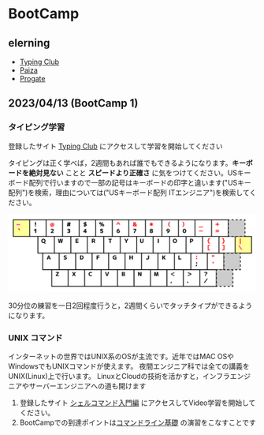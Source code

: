 # BootCamp

## elerning 

- [Typing Club](https://it-college.typingclub.com/)
- [Paiza](https://paiza.jp/works/mypage)
- [Progate](https://prog-8.com/)

## 2023/04/13 (BootCamp 1)

### タイピング学習

登録したサイト [Typing Club](https://it-college.typingclub.com/) にアクセスして学習を開始してください

タイピングは正く学べば，2週間もあれば誰でもできるようになります。**キーボードを絶対見ない** ことと **スピードより正確さ** に気をつけてください。USキーボード配列で行いますので一部の記号はキーボードの印字と違います("USキー配列")を検索，理由については("USキーボード配列 ITエンジニア")を検索してください。

![us key](https://github.com/omas-public/night2023/blob/main/assets/1920px-US_ANSI_keyboard_character_layout_JIS_comparison.svg.png)

30分位の練習を一日2回程度行うと，2週間くらいでタッチタイプができるようになります。


### UNIX コマンド

インターネットの世界ではUNIX系のOSが主流です。近年ではMAC OSやWindowsでもUNIXコマンドが使えます。
夜間エンジニア科では全ての講義をUNIX(Linux)上で行います。
LinuxとCloudの技術を活かすと，インフラエンジニアやサーバーエンジニアへの道も開けます

1. 登録したサイト [シェルコマンド入門編](https://paiza.jp/works/shellcommand/primer) にアクセスしてVideo学習を開始してください。
2. BootCampでの到達ポイントは[コマンドライン基礎](https://prog-8.com/courses/commandline) の演習をこなすことです
